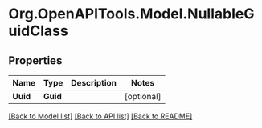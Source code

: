 # Org.OpenAPITools.Model.NullableGuidClass

## Properties

Name | Type | Description | Notes
------------ | ------------- | ------------- | -------------
**Uuid** | **Guid** |  | [optional] 

[[Back to Model list]](../../README.md#documentation-for-models) [[Back to API list]](../../README.md#documentation-for-api-endpoints) [[Back to README]](../../README.md)

